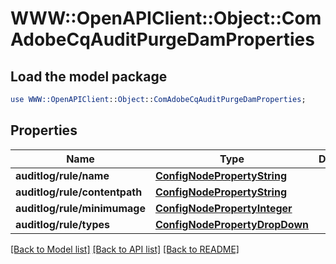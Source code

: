 # WWW::OpenAPIClient::Object::ComAdobeCqAuditPurgeDamProperties

## Load the model package
```perl
use WWW::OpenAPIClient::Object::ComAdobeCqAuditPurgeDamProperties;
```

## Properties
Name | Type | Description | Notes
------------ | ------------- | ------------- | -------------
**auditlog/rule/name** | [**ConfigNodePropertyString**](ConfigNodePropertyString.md) |  | [optional] 
**auditlog/rule/contentpath** | [**ConfigNodePropertyString**](ConfigNodePropertyString.md) |  | [optional] 
**auditlog/rule/minimumage** | [**ConfigNodePropertyInteger**](ConfigNodePropertyInteger.md) |  | [optional] 
**auditlog/rule/types** | [**ConfigNodePropertyDropDown**](ConfigNodePropertyDropDown.md) |  | [optional] 

[[Back to Model list]](../README.md#documentation-for-models) [[Back to API list]](../README.md#documentation-for-api-endpoints) [[Back to README]](../README.md)


